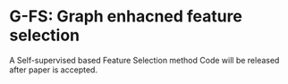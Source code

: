 # G-FS: Graph enhacned feature selection
A Self-supervised based Feature Selection method
Code will be released after paper is accepted.
